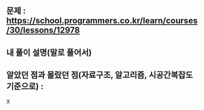 ## 문제 :  https://school.programmers.co.kr/learn/courses/30/lessons/12978

## 내 풀이 설명(말로 풀어서) 


## 알았던 점과 몰랐던 점(자료구조, 알고리즘, 시공간복잡도 기준으로) :

X
